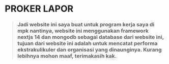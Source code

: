 # PROKER LAPOR

> ### Jadi website ini saya buat untuk program kerja saya di mpk nantinya, website ini menggunakan framework nextjs 14 dan mongodb sebagai database dari website ini, tujuan dari website ini adalah untuk mencatat performa ekstrakulikuler dan organisasi yang dinaunginya. Kurang lebihnya mohon maaf, terimakasih kak.